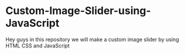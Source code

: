 # Custom-Image-Slider-using-JavaScript
Hey guys in this repository we will make a custom image slider by using HTML CSS and JavaScript
